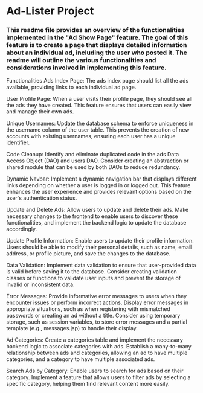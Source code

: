 <h1>Ad-Lister Project</h1>
<h3>
This readme file provides an overview of the functionalities implemented in the "Ad Show Page" feature. The goal of this feature is to create a page that displays detailed information about an individual ad, including the user who posted it. The readme will outline the various functionalities and considerations involved in implementing this feature.
</h3>

Functionalities
Ads Index Page: The ads index page should list all the ads available, providing links to each individual ad page.



User Profile Page: When a user visits their profile page, they should see all the ads they have created. This feature ensures that users can easily view and manage their own ads.

Unique Usernames: Update the database schema to enforce uniqueness in the username column of the user table. This prevents the creation of new accounts with existing usernames, ensuring each user has a unique identifier.

Code Cleanup: Identify and eliminate duplicated code in the ads Data Access Object (DAO) and users DAO. Consider creating an abstraction or shared module that can be used by both DAOs to reduce redundancy.

Dynamic Navbar: Implement a dynamic navigation bar that displays different links depending on whether a user is logged in or logged out. This feature enhances the user experience and provides relevant options based on the user's authentication status.

Update and Delete Ads: Allow users to update and delete their ads. Make necessary changes to the frontend to enable users to discover these functionalities, and implement the backend logic to update the database accordingly.

Update Profile Information: Enable users to update their profile information. Users should be able to modify their personal details, such as name, email address, or profile picture, and save the changes to the database.

Data Validation: Implement data validation to ensure that user-provided data is valid before saving it to the database. Consider creating validation classes or functions to validate user inputs and prevent the storage of invalid or inconsistent data.

Error Messages: Provide informative error messages to users when they encounter issues or perform incorrect actions. Display error messages in appropriate situations, such as when registering with mismatched passwords or creating an ad without a title. Consider using temporary storage, such as session variables, to store error messages and a partial template (e.g., messages.jsp) to handle their display.


Ad Categories: Create a categories table and implement the necessary backend logic to associate categories with ads. Establish a many-to-many relationship between ads and categories, allowing an ad to have multiple categories, and a category to have multiple associated ads.

Search Ads by Category: Enable users to search for ads based on their category. Implement a feature that allows users to filter ads by selecting a specific category, helping them find relevant content more easily.

